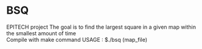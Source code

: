# BSQ
EPITECH project
The goal is to find the largest square in a given map within the smallest amount of time  
Compile with make command
USAGE : $./bsq (map_file)
